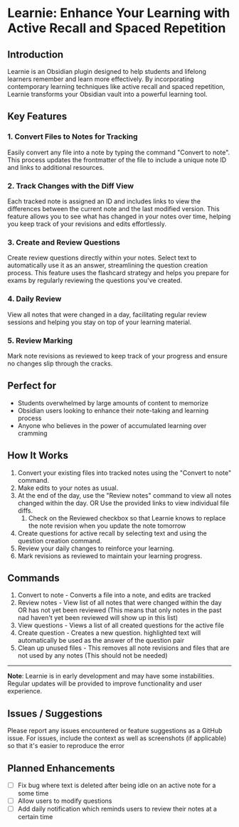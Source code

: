 # Learnie: Enhance Your Learning with Active Recall and Spaced Repetition

## Introduction

Learnie is an Obsidian plugin designed to help students and lifelong learners remember and learn more effectively. By incorporating contemporary learning techniques like active recall and spaced repetition, Learnie transforms your Obsidian vault into a powerful learning tool.

## Key Features

### 1. Convert Files to Notes for Tracking

Easily convert any file into a note by typing the command "Convert to note". This process updates the frontmatter of the file to include a unique note ID and links to additional resources.

### 2. Track Changes with the Diff View

Each tracked note is assigned an ID and includes links to view the differences between the current note and the last modified version. This feature allows you to see what has changed in your notes over time, helping you keep track of your revisions and edits effortlessly.

### 3. Create and Review Questions

Create review questions directly within your notes. Select text to automatically use it as an answer, streamlining the question creation process. This feature uses the flashcard strategy and helps you prepare for exams by regularly reviewing the questions you've created.

### 4. Daily Review

View all notes that were changed in a day, facilitating regular review sessions and helping you stay on top of your learning material.

### 5. Review Marking

Mark note revisions as reviewed to keep track of your progress and ensure no changes slip through the cracks.

## Perfect for

- Students overwhelmed by large amounts of content to memorize
- Obsidian users looking to enhance their note-taking and learning process
- Anyone who believes in the power of accumulated learning over cramming

## How It Works

1. Convert your existing files into tracked notes using the "Convert to note" command.
2. Make edits to your notes as usual.
3. At the end of the day, use the "Review notes" command to view all notes changed within the day. OR Use the provided links to view individual file diffs.
    1. Check on the Reviewed checkbox so that Learnie knows to replace the note revision when you update the note tomorrow
4. Create questions for active recall by selecting text and using the question creation command.
5. Review your daily changes to reinforce your learning.
6. Mark revisions as reviewed to maintain your learning progress.

## Commands
1. Convert to note - Converts a file into a note, and edits are tracked
2. Review notes - View list of all notes that were changed within the day OR has not yet been reviewed (This means that only notes in the past nad haven't yet been reviewed will show up in this list)
3. View questions - Views a list of all created questions for the active file
4. Create question - Creates a new question. highlighted text will automatically be used as the answer of the question pair
5. Clean up unused files - This removes all note revisions and files that are not used by any notes (This should not be needed)

---

**Note**: Learnie is in early development and may have some instabilities. Regular updates will be provided to improve functionality and user experience.

## Issues / Suggestions

Please report any issues encountered or feature suggestions as a GitHub issue. For issues, include the context as well as screenshots (if applicable) so that it's easier to reproduce the error 

## Planned Enhancements
- [ ] Fix bug where text is deleted after being idle on an active note for a some time
- [ ] Allow users to modify questions
- [ ] Add daily notification which reminds users to review their notes at a certain time
